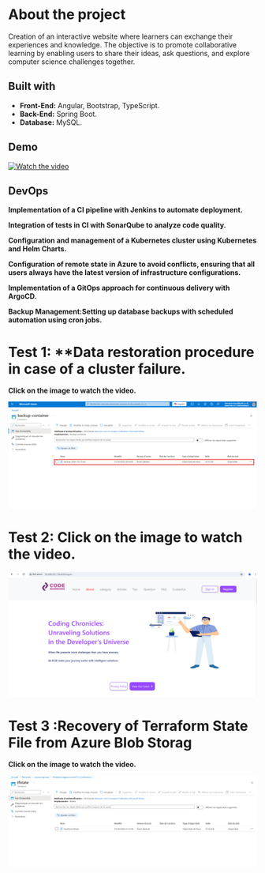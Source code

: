 # About the project
Creation of an interactive website where learners can exchange their experiences and knowledge. The objective is to promote collaborative learning by enabling users to share their ideas, ask questions, and explore computer science challenges together.

## Built with
- **Front-End:** Angular, Bootstrap, TypeScript.
- **Back-End:** Spring Boot.
- **Database:** MySQL.

## Demo
[![Watch the video](https://github.com/EYABA12/code-warriors/blob/master/screenshot.PNG)](https://vimeo.com/manage/videos/943214153/privacy)

## DevOps
**Implementation of a CI pipeline with Jenkins to automate deployment.**

**Integration of tests in CI with SonarQube to analyze code quality.**

**Configuration and management of a Kubernetes cluster using Kubernetes and Helm Charts.**

**Configuration of remote state in Azure to avoid conflicts, ensuring that all users always have the latest version of infrastructure configurations.**

**Implementation of a GitOps approach for continuous delivery with ArgoCD.**

**Backup Management:Setting up database backups with scheduled automation using cron jobs.**

# Test 1: **Data restoration procedure in case of a cluster failure.

**Click on the image to watch the video.**

  
  [![Watch the video](TEST2/7.png)](https://vimeo.com/manage/videos/1026499801)

  # Test 2: **Click on the image to watch the video.**

  [![Watch the video](TEST1/1.png)](https://vimeo.com/1026327529)

# Test 3 :**Recovery of Terraform State File from Azure Blob Storag**
  **Click on the image to watch the video.**

  [![Watch the video](tfstate.png)]([https://www.canva.com/design/DAGTuU045aU/lQxdoDVuH2KFZb7DUPREgQ/edit?utm_content=DAGTuU045aU&utm_campaign=designshare&utm_medium=link2&utm_source=sharebutton](https://vimeo.com/manage/videos/1026499801)
)

         

         

